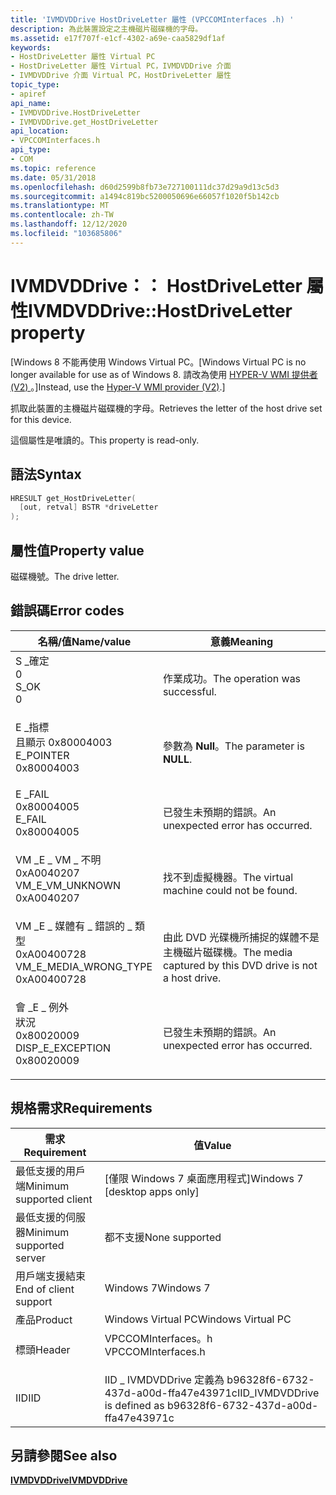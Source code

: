 ```yaml
---
title: 'IVMDVDDrive HostDriveLetter 屬性 (VPCCOMInterfaces .h) '
description: 為此裝置設定之主機磁片磁碟機的字母。
ms.assetid: e17f707f-e1cf-4302-a69e-caa5829df1af
keywords:
- HostDriveLetter 屬性 Virtual PC
- HostDriveLetter 屬性 Virtual PC，IVMDVDDrive 介面
- IVMDVDDrive 介面 Virtual PC，HostDriveLetter 屬性
topic_type:
- apiref
api_name:
- IVMDVDDrive.HostDriveLetter
- IVMDVDDrive.get_HostDriveLetter
api_location:
- VPCCOMInterfaces.h
api_type:
- COM
ms.topic: reference
ms.date: 05/31/2018
ms.openlocfilehash: d60d2599b8fb73e727100111dc37d29a9d13c5d3
ms.sourcegitcommit: a1494c819bc5200050696e66057f1020f5b142cb
ms.translationtype: MT
ms.contentlocale: zh-TW
ms.lasthandoff: 12/12/2020
ms.locfileid: "103685806"
---
```

# <a name="ivmdvddrivehostdriveletter-property"></a><span data-ttu-id="5afe7-106">IVMDVDDrive：： HostDriveLetter 屬性</span><span class="sxs-lookup"><span data-stu-id="5afe7-106">IVMDVDDrive::HostDriveLetter property</span></span>

<span data-ttu-id="5afe7-107">\[Windows 8 不能再使用 Windows Virtual PC。</span><span class="sxs-lookup"><span data-stu-id="5afe7-107">\[Windows Virtual PC is no longer available for use as of Windows 8.</span></span> <span data-ttu-id="5afe7-108">請改為使用 [HYPER-V WMI 提供者 (V2) ](/windows/desktop/HyperV_v2/windows-virtualization-portal)。\]</span><span class="sxs-lookup"><span data-stu-id="5afe7-108">Instead, use the [Hyper-V WMI provider (V2)](/windows/desktop/HyperV_v2/windows-virtualization-portal).\]</span></span>

<span data-ttu-id="5afe7-109">抓取此裝置的主機磁片磁碟機的字母。</span><span class="sxs-lookup"><span data-stu-id="5afe7-109">Retrieves the letter of the host drive set for this device.</span></span>

<span data-ttu-id="5afe7-110">這個屬性是唯讀的。</span><span class="sxs-lookup"><span data-stu-id="5afe7-110">This property is read-only.</span></span>

## <a name="syntax"></a><span data-ttu-id="5afe7-111">語法</span><span class="sxs-lookup"><span data-stu-id="5afe7-111">Syntax</span></span>


```C++
HRESULT get_HostDriveLetter(
  [out, retval] BSTR *driveLetter
);
```



## <a name="property-value"></a><span data-ttu-id="5afe7-112">屬性值</span><span class="sxs-lookup"><span data-stu-id="5afe7-112">Property value</span></span>

<span data-ttu-id="5afe7-113">磁碟機號。</span><span class="sxs-lookup"><span data-stu-id="5afe7-113">The drive letter.</span></span>

## <a name="error-codes"></a><span data-ttu-id="5afe7-114">錯誤碼</span><span class="sxs-lookup"><span data-stu-id="5afe7-114">Error codes</span></span>



| <span data-ttu-id="5afe7-115">名稱/值</span><span class="sxs-lookup"><span data-stu-id="5afe7-115">Name/value</span></span>                                                                                                                                                            | <span data-ttu-id="5afe7-116">意義</span><span class="sxs-lookup"><span data-stu-id="5afe7-116">Meaning</span></span>                                                              |
|-----------------------------------------------------------------------------------------------------------------------------------------------------------------------|----------------------------------------------------------------------|
| <dl> <span data-ttu-id="5afe7-117"><dt>S \_確定</dt> <dt>0</dt></span><span class="sxs-lookup"><span data-stu-id="5afe7-117"><dt>S\_OK</dt> <dt>0</dt></span></span> </dl>                               | <span data-ttu-id="5afe7-118">作業成功。</span><span class="sxs-lookup"><span data-stu-id="5afe7-118">The operation was successful.</span></span><br/>                             |
| <dl> <span data-ttu-id="5afe7-119"><dt>E \_指標</dt><dt>且顯示 0x80004003</dt></span><span class="sxs-lookup"><span data-stu-id="5afe7-119"><dt>E\_POINTER</dt> <dt>0x80004003</dt></span></span> </dl>                 | <span data-ttu-id="5afe7-120">參數為 **Null**。</span><span class="sxs-lookup"><span data-stu-id="5afe7-120">The parameter is **NULL**.</span></span><br/>                                |
| <dl> <span data-ttu-id="5afe7-121"><dt>E \_FAIL</dt> <dt>0x80004005</dt></span><span class="sxs-lookup"><span data-stu-id="5afe7-121"><dt>E\_FAIL</dt> <dt>0x80004005</dt></span></span> </dl>                    | <span data-ttu-id="5afe7-122">已發生未預期的錯誤。</span><span class="sxs-lookup"><span data-stu-id="5afe7-122">An unexpected error has occurred.</span></span><br/>                         |
| <dl> <span data-ttu-id="5afe7-123"><dt>VM \_E \_ VM \_ 不明</dt> <dt>0xA0040207</dt></span><span class="sxs-lookup"><span data-stu-id="5afe7-123"><dt>VM\_E\_VM\_UNKNOWN</dt> <dt>0xA0040207</dt></span></span> </dl>         | <span data-ttu-id="5afe7-124">找不到虛擬機器。</span><span class="sxs-lookup"><span data-stu-id="5afe7-124">The virtual machine could not be found.</span></span><br/>                   |
| <dl> <span data-ttu-id="5afe7-125"><dt>VM \_E \_ 媒體有 \_ 錯誤的 \_ 類型</dt> <dt>0xA00400728</dt></span><span class="sxs-lookup"><span data-stu-id="5afe7-125"><dt>VM\_E\_MEDIA\_WRONG\_TYPE</dt> <dt>0xA00400728</dt></span></span> </dl> | <span data-ttu-id="5afe7-126">由此 DVD 光碟機所捕捉的媒體不是主機磁片磁碟機。</span><span class="sxs-lookup"><span data-stu-id="5afe7-126">The media captured by this DVD drive is not a host drive.</span></span><br/> |
| <dl> <span data-ttu-id="5afe7-127"><dt>會 \_E \_ 例外</dt>狀況 <dt>0x80020009</dt></span><span class="sxs-lookup"><span data-stu-id="5afe7-127"><dt>DISP\_E\_EXCEPTION</dt> <dt>0x80020009</dt></span></span> </dl>         | <span data-ttu-id="5afe7-128">已發生未預期的錯誤。</span><span class="sxs-lookup"><span data-stu-id="5afe7-128">An unexpected error has occurred.</span></span><br/>                         |



## <a name="requirements"></a><span data-ttu-id="5afe7-129">規格需求</span><span class="sxs-lookup"><span data-stu-id="5afe7-129">Requirements</span></span>



| <span data-ttu-id="5afe7-130">需求</span><span class="sxs-lookup"><span data-stu-id="5afe7-130">Requirement</span></span> | <span data-ttu-id="5afe7-131">值</span><span class="sxs-lookup"><span data-stu-id="5afe7-131">Value</span></span> |
|-------------------------------------|-----------------------------------------------------------------------------------------------|
| <span data-ttu-id="5afe7-132">最低支援的用戶端</span><span class="sxs-lookup"><span data-stu-id="5afe7-132">Minimum supported client</span></span><br/> | <span data-ttu-id="5afe7-133">\[僅限 Windows 7 桌面應用程式\]</span><span class="sxs-lookup"><span data-stu-id="5afe7-133">Windows 7 \[desktop apps only\]</span></span><br/>                                                    |
| <span data-ttu-id="5afe7-134">最低支援的伺服器</span><span class="sxs-lookup"><span data-stu-id="5afe7-134">Minimum supported server</span></span><br/> | <span data-ttu-id="5afe7-135">都不支援</span><span class="sxs-lookup"><span data-stu-id="5afe7-135">None supported</span></span><br/>                                                                     |
| <span data-ttu-id="5afe7-136">用戶端支援結束</span><span class="sxs-lookup"><span data-stu-id="5afe7-136">End of client support</span></span><br/>    | <span data-ttu-id="5afe7-137">Windows 7</span><span class="sxs-lookup"><span data-stu-id="5afe7-137">Windows 7</span></span><br/>                                                                          |
| <span data-ttu-id="5afe7-138">產品</span><span class="sxs-lookup"><span data-stu-id="5afe7-138">Product</span></span><br/>                  | <span data-ttu-id="5afe7-139">Windows Virtual PC</span><span class="sxs-lookup"><span data-stu-id="5afe7-139">Windows Virtual PC</span></span><br/>                                                                 |
| <span data-ttu-id="5afe7-140">標頭</span><span class="sxs-lookup"><span data-stu-id="5afe7-140">Header</span></span><br/>                   | <dl> <span data-ttu-id="5afe7-141"><dt>VPCCOMInterfaces。h</dt></span><span class="sxs-lookup"><span data-stu-id="5afe7-141"><dt>VPCCOMInterfaces.h</dt></span></span> </dl> |
| <span data-ttu-id="5afe7-142">IID</span><span class="sxs-lookup"><span data-stu-id="5afe7-142">IID</span></span><br/>                      | <span data-ttu-id="5afe7-143">IID \_ IVMDVDDrive 定義為 b96328f6-6732-437d-a00d-ffa47e43971c</span><span class="sxs-lookup"><span data-stu-id="5afe7-143">IID\_IVMDVDDrive is defined as b96328f6-6732-437d-a00d-ffa47e43971c</span></span><br/>                |



## <a name="see-also"></a><span data-ttu-id="5afe7-144">另請參閱</span><span class="sxs-lookup"><span data-stu-id="5afe7-144">See also</span></span>

<dl> <dt>

[<span data-ttu-id="5afe7-145">**IVMDVDDrive**</span><span class="sxs-lookup"><span data-stu-id="5afe7-145">**IVMDVDDrive**</span></span>](ivmdvddrive.md)
</dt> </dl>

 

